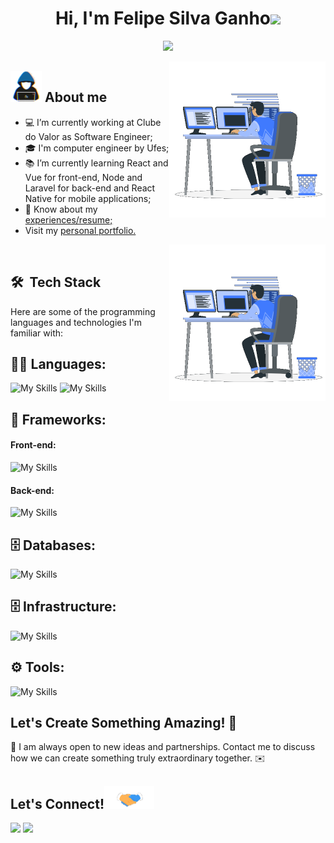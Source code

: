 <h1 align="center"><b>Hi, I'm Felipe Silva Ganho</b><img src="https://media.giphy.com/media/hvRJCLFzcasrR4ia7z/giphy.gif" width="35"></h1>
<p align="center">
  <a href="#"><img src="https://readme-typing-svg.herokuapp.com?font=Fira+Code&size=25&pause=1000&center=true&width=435&lines=I'm+computer+engineer;Developer;Tech+Enthusiast"></a>
</p>

<picture> <img align="right" src="https://github.com/0xAbdulKhalid/0xAbdulKhalid/raw/main/assets/mdImages/Right_Side.gif" width = 250px></picture>

## <picture><img src = "https://github.com/0xAbdulKhalid/0xAbdulKhalid/raw/main/assets/mdImages/about_me.gif" width = 50px></picture> **About me**

- :computer: I’m currently working at Clube do Valor as Software Engineer;
- :mortar_board: I'm computer engineer by Ufes;
- :books: I’m currently learning React and Vue for front-end, Node and Laravel for back-end and React Native for mobile applications;
- 📄 Know about my <a href="https://drive.google.com/file/d/1EtRtEKsOMYqwzE_Dj8japRH6Vc8ysJrN/view?usp=sharing" target="blank">experiences/resume;</a>
- Visit my <a href="https://felipeganho.github.io/" target="blank">personal portfolio.</a>

<picture> <img align="right" src="https://github.com/0xAbdulKhalid/0xAbdulKhalid/raw/main/assets/mdImages/Right_Side.gif" width = 250px></picture>

<br>

<h2> 🛠 &nbsp;Tech Stack</h2>

Here are some of the programming languages and technologies I'm familiar with:

## 👨‍💻 Languages: 
![My Skills](https://skillicons.dev/icons?i=php,javascript,java,python,c,go)
![My Skills](https://skillicons.dev/icons?i=html,css,jquery)

## 🧰 Frameworks:

#### Front-end:
![My Skills](https://skillicons.dev/icons?i=vue,react,bootstrap)

#### Back-end: 
![My Skills](https://skillicons.dev/icons?i=laravel,nodejs)

## 🗄️ Databases: 
![My Skills](https://skillicons.dev/icons?i=mysql,mongo,postgres)

## 🗄️ Infrastructure: 
![My Skills](https://skillicons.dev/icons?i=docker,aws,kubernetes,linux,redis)

## ⚙️ Tools:
![My Skills](https://skillicons.dev/icons?i=git,github,bitbucket,vscode)

## Let's Create Something Amazing! 💫

💬 I am always open to new ideas and partnerships. Contact me to discuss how we can create something truly extraordinary together. ✉️

 ## <b>Let's Connect!</b><img src="https://github.com/0xAbdulKhalid/0xAbdulKhalid/raw/main/assets/mdImages/handshake.gif" width="80">
 <a href="https://www.linkedin.com/in/felipeganho/"><img src="https://img.shields.io/badge/LinkedIn-0077B5?style=for-the-badge&logo=linkedin&logoColor=white"/></a>
 <a href="mailto:felipeganho@gmail.com"><img src="https://img.shields.io/badge/Gmail-D14836?style=for-the-badge&logo=gmail&logoColor=white"/></a> 
